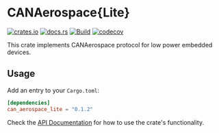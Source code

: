 # CANAerospace{Lite}

[![crates.io](https://img.shields.io/crates/v/can_aerospace_lite.svg)](https://crates.io/crates/can_aerospace_lite)
[![docs.rs](https://docs.rs/can_aerospace_lite/badge.svg)](https://docs.rs/can_aerospace_lite/)
[![Build](https://github.com/Badger-Embedded/CANaerospace-Lite/actions/workflows/build.yml/badge.svg?branch=main)](https://github.com/Badger-Embedded/CANaerospace-Lite/actions/workflows/build.yml)
[![codecov](https://codecov.io/gh/Badger-Embedded/CANaerospace-Lite/branch/main/graph/badge.svg?token=8WWG4KENBE)](https://codecov.io/gh/Badger-Embedded/CANaerospace-Lite)

This crate implements CANAerospace protocol for low power embedded devices.

## Usage

Add an entry to your `Cargo.toml`:

```toml
[dependencies]
can_aerospace_lite = "0.1.2"
```

Check the [API Documentation](https://docs.rs/can_aerospace_lite/) for how to use the
crate's functionality.

